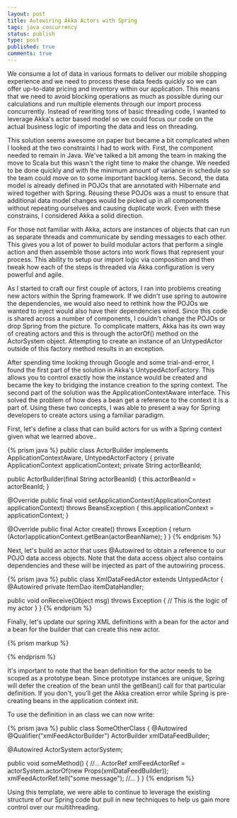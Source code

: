 ```yaml
---
layout: post
title: Autowiring Akka Actors with Spring
tags: java concurrency
status: publish
type: post
published: true
comments: true
---
```

We consume a lot of data in various formats to deliver our mobile shopping 
experience and we need to process these data feeds quickly so we can offer 
up-to-date pricing and inventory within our application. This means that we need 
to avoid blocking operations as much as possible during our calculations and run 
multiple elements through our import process concurrently. Instead of rewriting 
tons of basic threading code, I wanted to leverage Akka\'s actor based model so we 
could focus our code on the actual business logic of importing the data and less 
on threading.

This solution seems awesome on paper but became a bit complicated when I looked at 
the two constraints I had to work with. First, the component needed to remain in Java. 
We\'ve talked a bit among the team in making the move to Scala but this wasn\'t the right 
time to make the change. We needed to be done quickly and with the minimum amount of 
variance in schedule so the team could move on to some important backlog items. Second, 
the data model is already defined in POJOs that are annotated with Hibernate and wired 
together with Spring. Reusing these POJOs was a must to ensure that additional data model 
changes would be picked up in all components without repeating ourselves and causing 
duplicate work. Even with these constrains, I considered Akka a solid direction.

For those not familiar with Akka, actors are instances of objects that can run as separate 
threads and communicate by sending messages to each other. This gives you a lot of power to 
build modular actors that perform a single action and then assemble those actors into work 
flows that represent your process. This ability to setup our import logic via composition 
and then tweak how each of the steps is threaded via Akka configuration is very powerful 
and agile. 

As I started to craft our first couple of actors, I ran into problems creating new actors 
within the Spring framework. If we didn\'t use spring to autowire the dependencies, we would 
also need to rethink how the POJOs we wanted to inject would also have their dependencies 
wired. Since this code is shared across a number of components, I couldn\'t change the POJOs 
or drop Spring from the picture. To complicate matters, Akka has its own way of creating actors 
and this is through the actorOf() method on the ActorSystem object. Attempting to create an 
instance of an UntypedActor outside of this factory method results in an exception. 

After spending time looking through Google and some trial-and-error, I found the first part of 
the solution in Akka\'s UntypedActorFactory. This allows you to control exactly how the instance 
would be created and became the key to bridging the instance creation to the spring context. 
The second part of the solution was the ApplicationContextAware interface. This solved the 
problem of how does a bean get a reference to the context it is a part of. Using these two 
concepts, I was able to present a way for Spring developers to create actors using a familiar 
paradigm. 

First, let\'s define a class that can build actors for us with a Spring context given what we 
learned above..

{% prism java %}
public class ActorBuilder implements  ApplicationContextAware, UntypedActorFactory
{
   private ApplicationContext applicationContext;
   private String actorBeanId;

   public ActorBuilder(final String actorBeanId)
   {
      this.actorBeanId = actorBeanId;
   }

   @Override
   public final void setApplicationContext(ApplicationContext applicationContext) throws BeansException
   {
      this.applicationContext = applicationContext;
   }

   @Override
   public final Actor create() throws Exception 
   {
      return (Actor)applicationContext.getBean(actorBeanName);
   }
}
{% endprism %}

Next, let\'s build an actor that uses @Autowired to obtain a reference to our 
POJO data access objects. Note that the data access object also contains 
dependencies and these will be injected as part of the autowiring process.

{% prism java %}
public class XmlDataFeedActor extends UntypedActor
{
   @Autowired
   private ItemDao itemDataHandler;

   public void onReceive(Object msg) throws Exception
   {
      // This is the logic of my actor
   }
}
{% endprism %}

Finally, let\'s update our spring XML definitions with a bean for the actor and a 
bean  for the builder that can create this new actor.

{% prism markup %}
<!--  ItemDao bean is defined in a base XML conf file imported -->
<bean id="actorSystem" class="akka.actor.ActorSystem" factory-method="create" scope="singleton">
   <constructor-arg value="myapp"/>
</bean>

<bean id="xmlFeedActorBuilder" class="ActorBuilder" scope="singleton">
   <constructor-arg value="xmlFeedActor"/>
</bean>

<bean id="xmlFeedActor" class="XmlDataFeedActor" scope="prototype"/>
{% endprism %}

It\'s important to note that the bean definition for the actor needs to be scoped as 
a prototype bean. Since prototype instances are unique, Spring will defer the creation 
of the bean until the getBean() call for that particular definition. If you don\'t, 
you\'ll get the Akka creation error while Spring is pre-creating beans in the 
application context init.

To use the definition in an class we can now write:

{% prism java %}
public class SomeOtherClass 
{
   @Autowired
   @Qualifier("xmlFeedActorBuilder")
   ActorBuilder xmlDataFeedBuilder;

   @Autowired
   ActorSystem actorSystem;

   public void someMethod()
   {
      //...
      ActorRef xmlFeedActorRef = actorSystem.actorOf(new Props(xmlDataFeedBuilder));
      xmlFeedActorRef.tell("some message");
      //...
   }
}
{% endprism %}

Using this template, we were able to continue to leverage the existing structure of our 
Spring code but pull in new techniques to help us gain more control over our multithreading.
